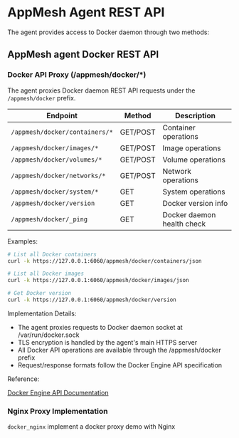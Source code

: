 # AppMesh Agent REST API

The agent provides access to Docker daemon through two methods:

## AppMesh agent Docker REST API

### Docker API Proxy (/appmesh/docker/\*)

The agent proxies Docker daemon REST API requests under the `/appmesh/docker` prefix.

| Endpoint                       | Method   | Description                |
| ------------------------------ | -------- | -------------------------- |
| `/appmesh/docker/containers/*` | GET/POST | Container operations       |
| `/appmesh/docker/images/*`     | GET/POST | Image operations           |
| `/appmesh/docker/volumes/*`    | GET/POST | Volume operations          |
| `/appmesh/docker/networks/*`   | GET/POST | Network operations         |
| `/appmesh/docker/system/*`     | GET      | System operations          |
| `/appmesh/docker/version`      | GET      | Docker version info        |
| `/appmesh/docker/_ping`        | GET      | Docker daemon health check |

Examples:

```bash
# List all Docker containers
curl -k https://127.0.0.1:6060/appmesh/docker/containers/json

# List all Docker images
curl -k https://127.0.0.1:6060/appmesh/docker/images/json

# Get Docker version
curl -k https://127.0.0.1:6060/appmesh/docker/version
```

Implementation Details:

- The agent proxies requests to Docker daemon socket at /var/run/docker.sock
- TLS encryption is handled by the agent's main HTTPS server
- All Docker API operations are available through the /appmesh/docker prefix
- Request/response formats follow the Docker Engine API specification

Reference:

[Docker Engine API Documentation](https://docs.docker.com/reference/api/engine/)

### Nginx Proxy Implementation

`docker_nginx` implement a docker proxy demo with Nginx
